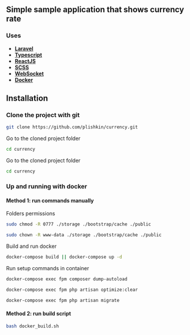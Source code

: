 ## Simple sample application that shows currency rate

### Uses

- **[Laravel](https://laravel.com/)**
- **[Typescript](https://www.typescriptlang.org/)**
- **[ReactJS](https://reactjs.org/)**
- **[SCSS](https://sass-lang.com/)**
- **[WebSocket](https://en.wikipedia.org/wiki/WebSocket)**
- **[Docker](https://www.docker.com/)**

## Installation

### Clone the project with git

```bash
git clone https://github.com/plishkin/currency.git
```

Go to the cloned project folder

```bash
cd currency
```

Go to the cloned project folder

```bash
cd currency
```

### Up and running with docker

#### Method 1: run commands manually

Folders permissions

```bash
sudo chmod -R 0777 ./storage ./bootstrap/cache ./public
```

```bash
sudo chown -R www-data ./storage ./bootstrap/cache ./public
```

Build and run docker

```bash
docker-compose build || docker-compose up -d
```

Run setup commands in container

```bash
docker-compose exec fpm composer dump-autoload
```

```bash
docker-compose exec fpm php artisan optimize:clear
```

```bash
docker-compose exec fpm php artisan migrate
```

#### Method 2: run build script 
```bash
bash docker_build.sh
```

